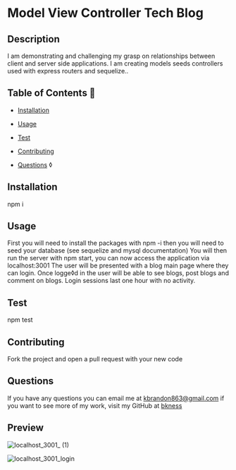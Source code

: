 # Model View Controller Tech Blog


## Description 
I am demonstrating and challenging my grasp on relationships between client and server side applications. I am creating models seeds controllers used with express routers and sequelize..

## Table of Contents 📝

- [Installation](#installation)
- [Usage](#usage)
- [Test](#test)
- [Contributing](#contributing)

- [Questions](#questions-📝)
◊
## Installation 
npm i

## Usage
First you will need to install the packages with npm -i then you will need to seed your database (see sequelize and mysql documentation) You will then run the server with npm start, you can now access the application via localhost:3001 The user will be presented with a blog main page where they can login. Once logge◊d in the user will be able to see blogs, post blogs and comment on blogs. Login sessions last one hour with no activity.

## Test 
npm test

## Contributing
Fork the project and open a pull request with your new code



## Questions
If you have any questions you can email me at kbrandon863@gmail.com if you want to see more of my work, visit my GitHub at [bkness](https://github.com/bkness)





## Preview
![localhost_3001_ (1)](https://github.com/bkness/model-view-controller/assets/123907755/debab274-bd5a-440c-9d79-e5e25f568de3)

![localhost_3001_login](https://github.com/bkness/model-view-controller/assets/123907755/d2528381-e55e-4197-bfcf-e67130fd2c4f)
